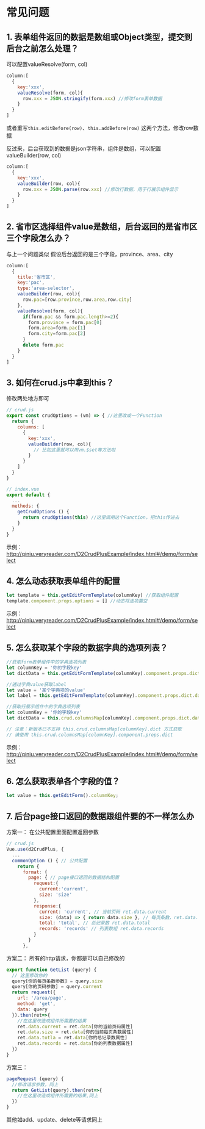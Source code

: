 # 常见问题

## 1. 表单组件返回的数据是数组或Object类型，提交到后台之前怎么处理？
可以配置valueResolve(form, col)
```js
column:[
  {
    key:'xxx',
    valueResolve(form, col){
      row.xxx = JSON.stringify(form.xxx) //修改form表单数据
    } 
  }
]
```
或者重写`this.editBefore(row)`、`this.addBefore(row)` 这两个方法，修改row数据


反过来，后台获取到的数据是json字符串，组件是数组，可以配置valueBuilder(row, col)
```js
column:[
  {
    key:'xxx',
    valueBuilder(row, col){
      row.xxx = JSON.parse(row.xxx) //修改行数据，用于行展示组件显示
    } 
  }
]
```

## 2. 省市区选择组件value是数组，后台返回的是省市区三个字段怎么办？
与上一个问题类似
假设后台返回的是三个字段，province、area、city
```js
column:[
  {
    title:'省市区',
    key:'pac',
    type:'area-selector',
    valueBuilder(row, col){
      row.pac=[row.province,row.area,row.city]
    },
    valueResolve(form, col){
      if(form.pac && form.pac.length>=2){
        form.province = form.pac[0]
        form.area=form.pac[1]
        form.city=form.pac[2]
      }
      delete form.pac
    } 
  }
]
```

## 3. 如何在crud.js中拿到this？
修改两处地方即可
```js
// crud.js
export const crudOptions = (vm) => { //这里改成一个Function
  return {
    columns: [
      {
        key:'xxx',
        valueBuilder(row, col){
          // 比如这里就可以用vm.$set等方法啦
        } 
      } 
    ]
  }
}
```
```js
// index.vue
export default {
  ...
  methods: {
    getCrudOptions () {
      return crudOptions(this) //这里调用这个Function，把this传进去
    }
  }
}
```
示例： http://qiniu.veryreader.com/D2CrudPlusExample/index.html#/demo/form/select

## 4. 怎么动态获取表单组件的配置
```js
let template = this.getEditFormTemplate(columnKey) //获取组件配置
template.component.props.options = [] //动态将选项置空
```
示例： http://qiniu.veryreader.com/D2CrudPlusExample/index.html#/demo/form/select

## 5. 怎么获取某个字段的数据字典的选项列表？
```js
//获取form表单组件中的字典选项列表
let columnKey = '你的字段key'
let dictData = this.getEditFormTemplate(columnKey).component.props.dict.data;

//通过字典value获取label
let value = '某个字典项的value'
let label = this.getEditFormTemplate(columnKey).component.props.dict.dataMap[value]

//获取行展示组件中的字典选项列表
let columnKey = '你的字段key'
let dictData = this.crud.columnsMap[columnKey].component.props.dict.data;

// 注意：新版本已不支持 this.crud.columnsMap[columnKey].dict 方式获取
// 请使用 this.crud.columnsMap[columnKey].component.props.dict
```
示例： http://qiniu.veryreader.com/D2CrudPlusExample/index.html#/demo/form/select

## 6. 怎么获取表单各个字段的值？
```js
let value = this.getEditForm().columnKey;
```

## 7. 后台page接口返回的数据跟组件要的不一样怎么办

方案一：
在公共配置里面配置返回参数
```js
// crud.js
Vue.use(d2CrudPlus, {
  ...
  commonOption () { // 公共配置
    return {
      format: {
        page: { // page接口返回的数据结构配置
          request:{
            current:'current',
            size: 'size'
          },
          response:{
            current: 'current', // 当前页码 ret.data.current
            size: (data) => { return data.size }, // 每页条数，ret.data.size, 你也可以配置一个方法，自定义返回
            total: 'total', // 总记录数 ret.data.total
            records: 'records' // 列表数组 ret.data.records
          }
        }
      },
```

方案二：
所有的http请求，你都是可以自己修改的
```js
export function GetList (query) {
  // 这里修改你的
  query[你的每页条数参数] = query.size
  query[你的页码参数] = query.current
  return request({
    url: '/area/page',
    method: 'get',
    data: query
  }).then(ret=>{
    //在这里改造成组件所需要的结果
    ret.data.current = ret.data[你的当前页码属性]
    ret.data.size = ret.data[你的当前每页条数属性]
    ret.data.totla = ret.data[你的总记录数属性]
    ret.data.records = ret.data[你的列表数据属性]
  })
}
```
方案三：
```js
pageRequest (query) {
  //修改请求参数，同上
  return GetList(query).then(ret=>{
    //在这里改造成组件所需要的结果,同上
  })
}
```

其他如add、update、delete等请求同上
